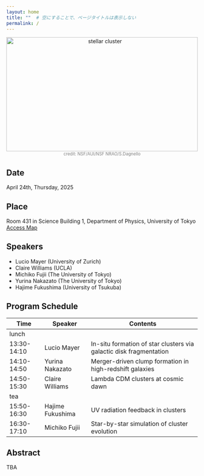 ```yaml
---
layout: home
title: ""  # 空にすることで、ページタイトルは表示しない
permalink: /
---
```


<!-- ここからHTMLやMarkdownでページ内容を記述します -->

<!-- 画像を中央寄せして表示する例 -->
<div style="text-align: center;">
  <img src="{{ '/assets/images/stellar_clusters_JWST_ALMA.png' | relative_url }}"
       style="width: 100%; height: auto; max-height: 300px; object-fit: cover;"
       alt="stellar cluster">
  <br>
  <span style="font-size: 80%; color: gray;">
    credit: NSF/AUI/NSF NRAO/S.Dagnello
  </span>
</div>

## Date
April 24th, Thursday, 2025

## Place
Room 431 in Science Building 1, Department of Physics, University of Tokyo  
[Access Map](https://www.phys.s.u-tokyo.ac.jp/en/access/)

## Speakers
- Lucio Mayer (University of Zurich)  
- Claire Williams (UCLA)  
- Michiko Fujii (The University of Tokyo)  
- Yurina Nakazato (The University of Tokyo)
- Hajime Fukushima (University of Tsukuba)  

## Program Schedule

| Time         | Speaker          | Contents                                                  |
|--------------|------------------|-----------------------------------------------------------|
| lunch        |                  |                                                           |
| 13:30-14:10  | Lucio Mayer      | In-situ formation of star clusters via galactic disk fragmentation |
| 14:10-14:50  | Yurina Nakazato  | Merger-driven clump formation in high-redshift galaxies   |
| 14:50-15:30  | Claire Williams  | Lambda CDM clusters at cosmic dawn                        |
| tea          |                  |                                                           |
| 15:50-16:30  | Hajime Fukushima | UV radiation feedback in clusters                         |
| 16:30-17:10  | Michiko Fujii    | Star-by-star simulation of cluster evolution              |

## Abstract
TBA
